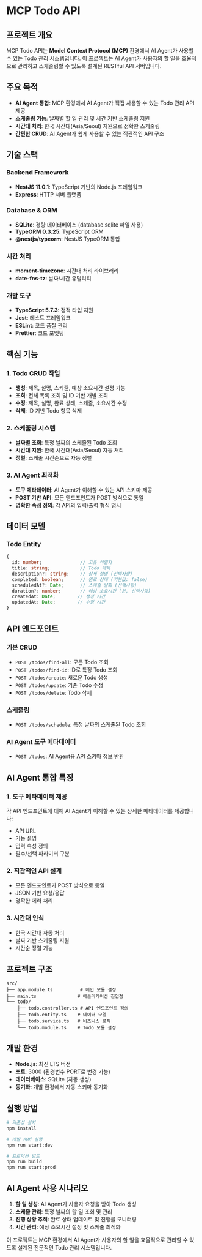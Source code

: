 # MCP Todo API

## 프로젝트 개요

MCP Todo API는 **Model Context Protocol (MCP)** 환경에서 AI Agent가 사용할 수 있는 Todo 관리 시스템입니다. 이 프로젝트는 AI Agent가 사용자의 할 일을 효율적으로 관리하고 스케줄링할 수 있도록 설계된 RESTful API 서버입니다.

## 주요 목적

- **AI Agent 통합**: MCP 환경에서 AI Agent가 직접 사용할 수 있는 Todo 관리 API 제공
- **스케줄링 기능**: 날짜별 할 일 관리 및 시간 기반 스케줄링 지원
- **시간대 처리**: 한국 시간대(Asia/Seoul) 지원으로 정확한 스케줄링
- **간편한 CRUD**: AI Agent가 쉽게 사용할 수 있는 직관적인 API 구조

## 기술 스택

### Backend Framework
- **NestJS 11.0.1**: TypeScript 기반의 Node.js 프레임워크
- **Express**: HTTP 서버 플랫폼

### Database & ORM
- **SQLite**: 경량 데이터베이스 (database.sqlite 파일 사용)
- **TypeORM 0.3.25**: TypeScript ORM
- **@nestjs/typeorm**: NestJS TypeORM 통합

### 시간 처리
- **moment-timezone**: 시간대 처리 라이브러리
- **date-fns-tz**: 날짜/시간 유틸리티

### 개발 도구
- **TypeScript 5.7.3**: 정적 타입 지원
- **Jest**: 테스트 프레임워크
- **ESLint**: 코드 품질 관리
- **Prettier**: 코드 포맷팅

## 핵심 기능

### 1. Todo CRUD 작업
- **생성**: 제목, 설명, 스케줄, 예상 소요시간 설정 가능
- **조회**: 전체 목록 조회 및 ID 기반 개별 조회
- **수정**: 제목, 설명, 완료 상태, 스케줄, 소요시간 수정
- **삭제**: ID 기반 Todo 항목 삭제

### 2. 스케줄링 시스템
- **날짜별 조회**: 특정 날짜의 스케줄된 Todo 조회
- **시간대 지원**: 한국 시간대(Asia/Seoul) 자동 처리
- **정렬**: 스케줄 시간순으로 자동 정렬

### 3. AI Agent 최적화
- **도구 메타데이터**: AI Agent가 이해할 수 있는 API 스키마 제공
- **POST 기반 API**: 모든 엔드포인트가 POST 방식으로 통일
- **명확한 속성 정의**: 각 API의 입력/출력 형식 명시

## 데이터 모델

### Todo Entity
```typescript
{
  id: number;              // 고유 식별자
  title: string;           // Todo 제목
  description?: string;    // 상세 설명 (선택사항)
  completed: boolean;      // 완료 상태 (기본값: false)
  scheduledAt?: Date;      // 스케줄 날짜 (선택사항)
  duration?: number;       // 예상 소요시간 (분, 선택사항)
  createdAt: Date;        // 생성 시간
  updatedAt: Date;        // 수정 시간
}
```

## API 엔드포인트

### 기본 CRUD
- `POST /todos/find-all`: 모든 Todo 조회
- `POST /todos/find-id`: ID로 특정 Todo 조회
- `POST /todos/create`: 새로운 Todo 생성
- `POST /todos/update`: 기존 Todo 수정
- `POST /todos/delete`: Todo 삭제

### 스케줄링
- `POST /todos/schedule`: 특정 날짜의 스케줄된 Todo 조회

### AI Agent 도구 메타데이터
- `POST /todos`: AI Agent용 API 스키마 정보 반환

## AI Agent 통합 특징

### 1. 도구 메타데이터 제공
각 API 엔드포인트에 대해 AI Agent가 이해할 수 있는 상세한 메타데이터를 제공합니다:
- API URL
- 기능 설명
- 입력 속성 정의
- 필수/선택 파라미터 구분

### 2. 직관적인 API 설계
- 모든 엔드포인트가 POST 방식으로 통일
- JSON 기반 요청/응답
- 명확한 에러 처리

### 3. 시간대 인식
- 한국 시간대 자동 처리
- 날짜 기반 스케줄링 지원
- 시간순 정렬 기능

## 프로젝트 구조

```
src/
├── app.module.ts          # 메인 모듈 설정
├── main.ts               # 애플리케이션 진입점
└── todo/
    ├── todo.controller.ts # API 엔드포인트 정의
    ├── todo.entity.ts    # 데이터 모델
    ├── todo.service.ts   # 비즈니스 로직
    └── todo.module.ts    # Todo 모듈 설정
```

## 개발 환경

- **Node.js**: 최신 LTS 버전
- **포트**: 3000 (환경변수 PORT로 변경 가능)
- **데이터베이스**: SQLite (자동 생성)
- **동기화**: 개발 환경에서 자동 스키마 동기화

## 실행 방법

```bash
# 의존성 설치
npm install

# 개발 서버 실행
npm run start:dev

# 프로덕션 빌드
npm run build
npm run start:prod
```

## AI Agent 사용 시나리오

1. **할 일 생성**: AI Agent가 사용자 요청을 받아 Todo 생성
2. **스케줄 관리**: 특정 날짜의 할 일 조회 및 관리
3. **진행 상황 추적**: 완료 상태 업데이트 및 진행률 모니터링
4. **시간 관리**: 예상 소요시간 설정 및 스케줄 최적화

이 프로젝트는 MCP 환경에서 AI Agent가 사용자의 할 일을 효율적으로 관리할 수 있도록 설계된 전문적인 Todo 관리 시스템입니다.
